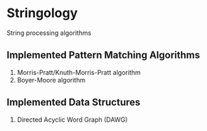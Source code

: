 # Stringology
String processing algorithms

## Implemented Pattern Matching Algorithms
1. Morris-Pratt/Knuth-Morris-Pratt algorithm
2. Boyer-Moore algorithm

## Implemented Data Structures
1. Directed Acyclic Word Graph (DAWG)